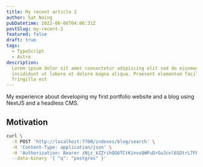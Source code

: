```yaml
---
title: My recent article 2
author: Sat Naing
pubDatetime: 2022-06-06T04:06:31Z
postSlug: my-recent-2
featured: false
draft: true
tags:
  - TypeScript
  - Astro
description:
  Lorem ipsum dolor sit amet consectetur adipiscing elit sed do eiusmod tempor
  incididunt ut labore et dolore magna aliqua. Praesent elementum facilisis leo vel
  fringilla est
---
```


My experience about developing my first portfolio website and a blog using NextJS and a headless CMS.

## Motivation

```bash
curl \
  -X POST 'http://localhost:7700/indexes/blog/search' \
  -H 'Content-Type: application/json' \
  -H 'Authorization: Bearer zNjz_kZZrihQG6TCtKinvsQWFuDrGuJcnl6SDtrL7FE' \
  --data-binary '{ "q": "postgres" }'
```